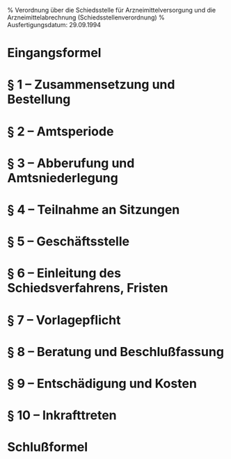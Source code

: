 % Verordnung über die Schiedsstelle für Arzneimittelversorgung und die Arzneimittelabrechnung  (Schiedsstellenverordnung)
% Ausfertigungsdatum: 29.09.1994
 
# Eingangsformel

# § 1 – Zusammensetzung und Bestellung

# § 2 – Amtsperiode

# § 3 – Abberufung und Amtsniederlegung

# § 4 – Teilnahme an Sitzungen

# § 5 – Geschäftsstelle

# § 6 – Einleitung des Schiedsverfahrens, Fristen

# § 7 – Vorlagepflicht

# § 8 – Beratung und Beschlußfassung

# § 9 – Entschädigung und Kosten

# § 10 – Inkrafttreten

# Schlußformel
